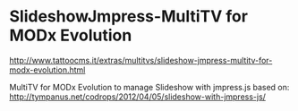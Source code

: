 SlideshowJmpress-MultiTV for MODx Evolution
========================
http://www.tattoocms.it/extras/multitvs/slideshow-jmpress-multitv-for-modx-evolution.html

MultiTV for MODx Evolution to manage Slideshow with jmpress.js based on:
http://tympanus.net/codrops/2012/04/05/slideshow-with-jmpress-js/
